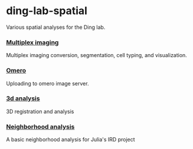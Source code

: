 # ding-lab-spatial
Various spatial analyses for the Ding lab.

### **[Multiplex imaging](https://github.com/estorrs/ding-lab-spatial/tree/main/multiplex_imaging)**

Multiplex imaging conversion, segmentation, cell typing, and visualization.

### **[Omero](https://github.com/estorrs/ding-lab-spatial/tree/main/omero)**

Uploading to omero image server.

### **[3d analysis](https://github.com/estorrs/ding-lab-spatial/tree/main/3d_analysis)**

3D registration and analysis

### **[Neighborhood analysis](https://github.com/estorrs/ding-lab-spatial/tree/main/julia_ird)**

A basic neighborhood analysis for Julia's IRD project
